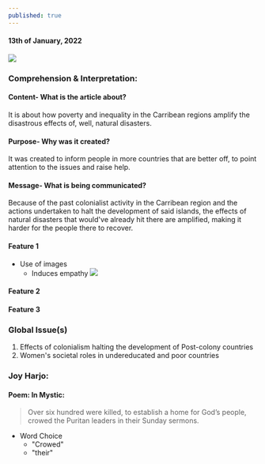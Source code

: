 ```yaml
---
published: true
---
```

#### 13th of January, 2022

![](https://images.theconversation.com/files/186488/original/file-20170918-30571-o9av6o.jpg?ixlib=rb-1.1.0&q=45&auto=format&w=600&h=482&fit=crop&dpr=1)

### Comprehension & Interpretation: 

#### Content- What is the article about? 

It is about how poverty and inequality in the Carribean regions amplify the disastrous effects of, well, natural disasters.

#### Purpose- Why was it created?


It was created to inform people in more countries that are better off, to point attention to the issues and raise help.

#### Message- What is being communicated?

Because of the past colonialist activity in the Carribean region and the actions undertaken to halt the development of said islands, the effects of natural disasters that would've already hit there are amplified, making it harder for the people there to recover.
    
#### Feature 1

- Use of images 
	- Induces empathy
    ![](https://images.theconversation.com/files/186841/original/file-20170920-16445-11lhmre.jpg?ixlib=rb-1.1.0&q=45&auto=format&w=600&h=400&fit=crop&dpr=1)

#### Feature 2

#### Feature 3

### Global Issue(s)
1. Effects of colonialism halting the development of Post-colony countries
2. Women's societal roles in undereducated and poor countries

### Joy Harjo:

#### Poem: In Mystic:
> Over six hundred were killed, to establish a home for God’s
people, crowed the Puritan leaders in their Sunday
sermons.

- Word Choice
	- "Crowed"
    - "their"
